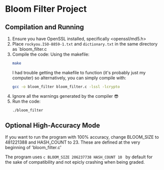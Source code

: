 # Bloom Filter Project

## Compilation and Running

1. Ensure you have OpenSSL installed, specifically <openssl/md5.h>
2. Place `rockyou.ISO-8859-1.txt` and `dictionary.txt` in the same directory as `bloom_filter.c
3. Compile the code:
	Using the makefile:
	```bash
	make
	```
	I had trouble getting the makefile to function (it's probably just my computer) so alternatively, you can simply compile with:
   ```bash
   gcc -o bloom_filter bloom_filter.c -lssl -lcrypto
   ```
4. Ignore all the warnings generated by the compiler 😎
5. Run the code:
   ```bash
   ./bloom_filter
   ```

## Optional High-Accuracy Mode
If you want to run the program with 100% accuracy, change BLOOM_SIZE to 481221388 and HASH_COUNT to 23. These are defined at the very beginning of 'bloom_filter.c'

The program uses
	```c
	BLOOM_SIZE 206237738
	HASH_COUNT 10
	```
by default for the sake of compatibility and not epicly crashing when being graded.
